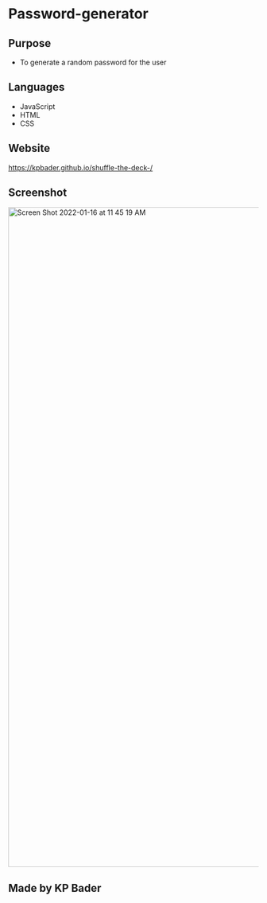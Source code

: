 # Password-generator

## Purpose
* To generate a random password for the user 

## Languages
* JavaScript
* HTML
* CSS

## Website 
https://kpbader.github.io/shuffle-the-deck-/

## Screenshot 
<img width="1327" alt="Screen Shot 2022-01-16 at 11 45 19 AM" src="https://user-images.githubusercontent.com/94590338/149675491-9a138145-025d-4ae1-b3ac-b1883a285659.png">

## Made by KP Bader 

